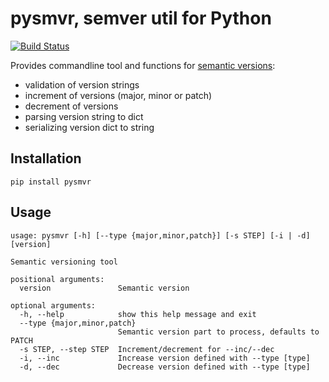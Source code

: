 # pysmvr, semver util for Python
[![Build Status](https://travis-ci.org/varjoinen/pysmvr.svg?branch=master)](https://travis-ci.org/varjoinen/pysmvr)

Provides commandline tool and functions for [semantic versions](https://semver.org/):

 * validation of version strings
 * increment of versions (major, minor or patch)
 * decrement of versions
 * parsing version string to dict
 * serializing version dict to string

## Installation

```
pip install pysmvr
```

## Usage

```
usage: pysmvr [-h] [--type {major,minor,patch}] [-s STEP] [-i | -d] [version]

Semantic versioning tool

positional arguments:
  version               Semantic version

optional arguments:
  -h, --help            show this help message and exit
  --type {major,minor,patch}
                        Semantic version part to process, defaults to PATCH
  -s STEP, --step STEP  Increment/decrement for --inc/--dec
  -i, --inc             Increase version defined with --type [type]
  -d, --dec             Decrease version defined with --type [type]
```